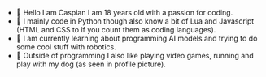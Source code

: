 - 👋 Hello I am Caspian I am 18 years old with a passion for coding.  
- 🐍 I mainly code in Python though also know a bit of Lua and Javascript (HTML and CSS to if you count them as coding languages).  
- 🎯 I am currently learning about programming AI models and trying to do some cool stuff with robotics.
- 🐶 Outside of programming I also like playing video games, running and play with my dog (as seen in profile picture).
